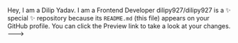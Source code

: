  Hey, I am a Dilip Yadav.
 I am a Frontend Developer
dilipy927/dilipy927 is a ✨ special ✨ repository because its `README.md` (this file) appears on your GitHub profile.
You can click the Preview link to take a look at your changes.
--->
